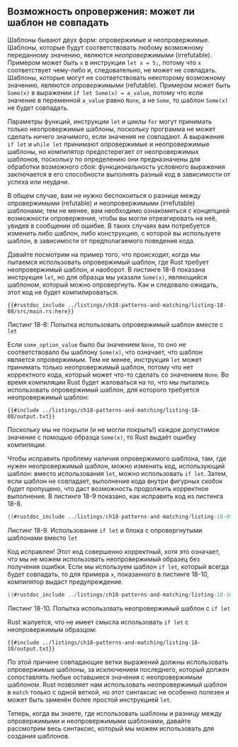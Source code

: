 ## Возможность опровержения: может ли шаблон не совпадать

Шаблоны бывают двух форм: опровержимые и неопровержимые. Шаблоны, которые будут соответствовать любому возможному переданному значению, являются *неопровержимыми* (irrefutable). Примером может быть `x` в инструкции `let x = 5;`, потому что `x` соответствует чему-либо и, следовательно, не может не совпадать. Шаблоны, которые могут не соответствовать некоторому возможному значению, являются *опровержимыми* (refutable). Примером может быть `Some(x)` в выражении `if let Some(x) = a_value`, потому что если значение в переменной `a_value` равно `None`, а не `Some`, то шаблон `Some(x)` не будет совпадать.

Параметры функций, инструкции `let` и циклы `for` могут принимать только неопровержимые шаблоны, поскольку программа не может сделать ничего значимого, если значения не совпадают. А выражения `if let` и `while let` принимают опровержимые и неопровержимые шаблоны, но компилятор предостерегает от неопровержимых шаблонов, поскольку по определению они предназначены для обработки возможного сбоя: функциональность условного выражения заключается в его способности выполнять разный код в зависимости от успеха или неудачи.

В общем случае, вам не нужно беспокоиться о разнице между опровержимыми (refutable) и неопровержимыми (irrefutable) шаблонами; тем не менее, вам необходимо ознакомиться с концепцией возможности опровержения, чтобы вы могли отреагировать на неё, увидев в сообщении об ошибке. В таких случаях вам потребуется изменить либо шаблон, либо конструкцию, с которой вы используете шаблон, в зависимости от предполагаемого поведения кода.

Давайте посмотрим на пример того, что происходит, когда мы пытаемся использовать опровержимый шаблон, где Rust требует неопровержимый шаблон, и наоборот. В листинге 18-8 показана инструкция `let`, но для образца мы указали `Some(x)`, являющийся шаблоном, который можно опровергнуть. Как и следовало ожидать, этот код не будет компилироваться.

```rust,ignore,does_not_compile
{{#rustdoc_include ../listings/ch18-patterns-and-matching/listing-18-08/src/main.rs:here}}
```

<span class="caption">Листинг 18-8: Попытка использовать опровержимый шаблон вместе с <code>let</code></span>

Если `some_option_value` было бы значением `None`, то оно не соответствовало бы шаблону `Some(x)`, что означает, что шаблон является опровержимым. Тем не менее, инструкция `let` может принимать только неопровержимый шаблон, потому что нет корректного кода, который может что-то сделать со значением `None`. Во время компиляции Rust будет жаловаться на то, что мы пытались использовать опровержимый шаблон, для которого требуется неопровержимый шаблон:

```console
{{#include ../listings/ch18-patterns-and-matching/listing-18-08/output.txt}}
```

Поскольку мы не покрыли (и не могли покрыть!) каждое допустимое значение с помощью образца `Some(x)`, то Rust выдаёт ошибку компиляции.

Чтобы исправить проблему наличия опровержимого шаблона, там, где нужен неопровержимый шаблон, можно изменить код, использующий шаблон: вместо использования `let`, можно использовать `if let`. Затем, если шаблон не совпадает, выполнение кода внутри фигурных скобок будет пропущено, что даст возможность продолжить корректное выполнение. В листинге 18-9 показано, как исправить код из листинга 18-8.

```rust
{{#rustdoc_include ../listings/ch18-patterns-and-matching/listing-18-09/src/main.rs:here}}
```

<span class="caption">Листинг 18-9. Использование <code>if let</code> и блока с опровергнутыми шаблонами вместо <code>let</code></span>

Код исправлен! Этот код совершенно корректный, хотя это означает, что мы не можем использовать неопровержимый образец без получения ошибки. Если мы используем шаблон `if let`, который всегда будет совпадать, то для примера `x`, показанного в листинге 18-10, компилятор выдаст предупреждение.

```rust
{{#rustdoc_include ../listings/ch18-patterns-and-matching/listing-18-10/src/main.rs:here}}
```

<span class="caption">Листинг 18-10. Попытка использовать неопровержимый шаблон с <code>if let</code></span>

Rust жалуется, что не имеет смысла использовать `if let` с неопровержимым образцом:

```console
{{#include ../listings/ch18-patterns-and-matching/listing-18-10/output.txt}}
```

По этой причине совпадающие ветки выражений должны использовать опровержимые шаблоны, за исключением последнего, который должен сопоставлять любые оставшиеся значения с неопровержимым шаблоном. Rust позволяет нам использовать неопровержимый шаблон в `match` только с одной веткой, но этот синтаксис не особенно полезен и может быть заменён более простой инструкцией `let`.

Теперь, когда вы знаете, где использовать шаблоны и разницу между опровержимыми и неопровержимыми шаблонами, давайте рассмотрим весь синтаксис, который мы можем использовать для создания шаблонов.
